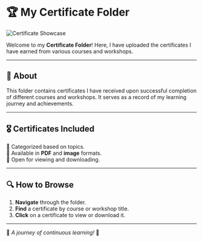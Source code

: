 # 🏆 My Certificate Folder

![Certificate Showcase](https://i.pinimg.com/originals/6e/8b/1b/6e8b1b1b8f1a1e1c1e1c1e1c1e1c1e1c.jpg)

Welcome to my **Certificate Folder**! Here, I have uploaded the certificates I have earned from various courses and workshops.

---

## 📜 About
This folder contains certificates I have received upon successful completion of different courses and workshops. It serves as a record of my learning journey and achievements.

---

## 🎖️ Certificates Included
📌 Categorized based on topics.  
📌 Available in **PDF** and **image** formats.  
📌 Open for viewing and downloading.  

---

## 🔍 How to Browse
1. **Navigate** through the folder.
2. **Find** a certificate by course or workshop title.
3. **Click** on a certificate to view or download it.

---

🚀 *A journey of continuous learning!* 🎉
